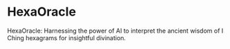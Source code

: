 # HexaOracle
HexaOracle: Harnessing the power of AI to interpret the ancient wisdom of I Ching hexagrams for insightful divination.
